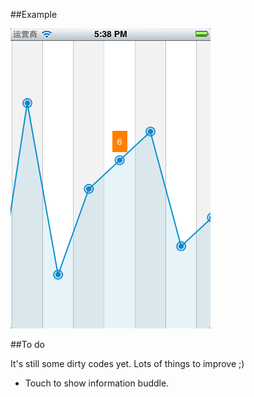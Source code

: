 ##Example

![](demo.png)

##To do

It's still some dirty codes yet. Lots of things to improve ;)

* Touch to show information buddle.